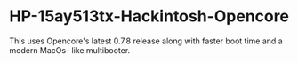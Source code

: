 # HP-15ay513tx-Hackintosh-Opencore
This uses Opencore's latest 0.7.8 release along with faster boot time and a modern MacOs- like multibooter.
